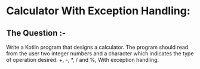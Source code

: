 # Calculator With Exception Handling:
## The Question :-
Write a Kotlin program that designs a calculator. The program should read from the user two integer numbers and a character which indicates the type of operation desired. +, -, *, / and %, With exception handling.
